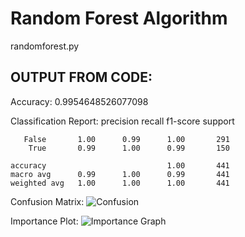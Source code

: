 # Random Forest Algorithm
randomforest.py

## OUTPUT FROM CODE:

Accuracy: 0.9954648526077098

Classification Report:
              precision    recall  f1-score   support

       False       1.00      0.99      1.00       291
        True       0.99      1.00      0.99       150

    accuracy                           1.00       441
    macro avg      0.99      1.00      0.99       441
    weighted avg   1.00      1.00      1.00       441


Confusion Matrix:
![Confusion](https://github.com/user-attachments/assets/969ecb2a-492c-484a-a878-73d2ca3db418)

Importance Plot:
![Importance Graph](https://github.com/user-attachments/assets/e2e7e8e4-b20b-49c8-bb06-6d0def3225f2)

